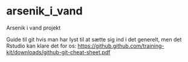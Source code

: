 # arsenik_i_vand
Arsenik i vand projekt

Guide til git hvis man har lyst til at sætte sig ind i det generelt, men det Rstudio kan klare det for os:
https://github.github.com/training-kit/downloads/github-git-cheat-sheet.pdf


